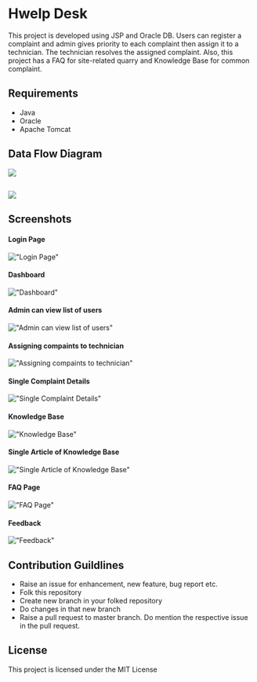 # Hwelp Desk

This project is developed using JSP and Oracle DB. 
Users can register a complaint and admin gives priority to each complaint then assign it to a technician. The technician resolves the assigned complaint.
Also, this project has a FAQ for site-related quarry and Knowledge Base for common complaint.

## Requirements
-   Java
-   Oracle
-   Apache Tomcat

## Data Flow Diagram

![](https://github.com/anantjain6/HelpDesk/blob/master/dicumentation/DFD_Level0.png)

##

![](https://github.com/anantjain6/HelpDesk/blob/master/dicumentation/DFD_Level1.png)

## Screenshots

#### Login Page
!["Login Page"](https://github.com/anantjain6/HelpDesk/blob/master/dicumentation/snapshot/Login.png)

#### Dashboard
!["Dashboard"](https://github.com/anantjain6/HelpDesk/blob/master/dicumentation/snapshot/Dashboard.png)

#### Admin can view list of users
!["Admin can view list of users"](https://github.com/anantjain6/HelpDesk/blob/master/dicumentation/snapshot/Users.png)

#### Assigning compaints to technician
!["Assigning compaints to technician"](https://github.com/anantjain6/HelpDesk/blob/master/dicumentation/snapshot/Complaint_Assign.png)

#### Single Complaint Details
!["Single Complaint Details"](https://github.com/anantjain6/HelpDesk/blob/master/dicumentation/snapshot/Complaint.png)

#### Knowledge Base
!["Knowledge Base"](https://github.com/anantjain6/HelpDesk/blob/master/dicumentation/snapshot/Knowledge_Base.png)

#### Single Article of Knowledge Base
!["Single Article of Knowledge Base"](https://github.com/anantjain6/HelpDesk/blob/master/dicumentation/snapshot/Article.png)

#### FAQ Page
!["FAQ Page"](https://github.com/anantjain6/HelpDesk/blob/master/dicumentation/snapshot/FAQ.png)

#### Feedback
!["Feedback"](https://github.com/anantjain6/HelpDesk/blob/master/dicumentation/snapshot/Feedback.png)

## Contribution Guildlines
-    Raise an issue for enhancement, new feature, bug report etc.
-    Folk this repository
-    Create new branch in your folked repository
-    Do changes in that new branch
-    Raise a pull request to master branch. Do mention the respective issue in the pull request.

## License

This project is licensed under the MIT License
